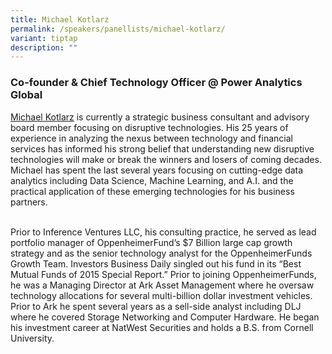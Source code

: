 ```yaml
---
title: Michael Kotlarz
permalink: /speakers/panellists/michael-kotlarz/
variant: tiptap
description: ""
---
```

<h3><strong>Co-founder &amp; Chief Technology Officer @ Power Analytics Global</strong></h3>
<p><a href="https://www.linkedin.com/in/michael-kotlarz-20a2901/" rel="noopener nofollow" target="_blank">Michael Kotlarz</a> is
currently a strategic business consultant and advisory board member focusing
on disruptive technologies. His 25 years of experience in analyzing the
nexus between technology and financial services has informed his strong
belief that understanding new disruptive technologies will make or break
the winners and losers of coming decades. Michael has spent the last several
years focusing on cutting-edge data analytics including Data Science, Machine
Learning, and A.I. and the practical application of these emerging technologies
for his business partners.</p>
<p>
<br>Prior to Inference Ventures LLC, his consulting practice, he served as
lead portfolio manager of OppenheimerFund’s $7 Billion large cap growth
strategy and as the senior technology analyst for the OppenheimerFunds
Growth Team. Investors Business Daily singled out his fund in its “Best
Mutual Funds of 2015 Special Report.” Prior to joining OppenheimerFunds,
he was a Managing Director at Ark Asset Management where he oversaw technology
allocations for several multi-billion dollar investment vehicles. Prior
to Ark he spent several years as a sell-side analyst including DLJ where
he covered Storage Networking and Computer Hardware. He began his investment
career at NatWest Securities and holds a B.S. from Cornell University.</p>
<p></p>